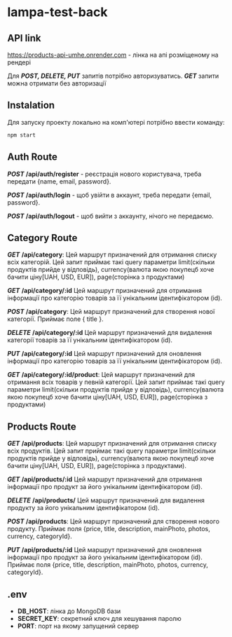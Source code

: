 # lampa-test-back

## API link

https://products-api-umhe.onrender.com - лінка на апі розміщеному на рендері

Для **_POST, DELETE, PUT_** запитів потрібно авторизуватись. **_GET_** запити
можна отримати без авторизації

## Instalation

Для запуску проекту локально на комп'ютері потрібно ввести команду:

```sh
npm start
```

## Auth Route

**_POST_** **/api/auth/register** - реєстрація нового користувача, треба
передати {name, email, password}.

**_POST_** **/api/auth/login** - щоб увійти в аккаунт, треба передати {email,
password}.

**_POST_** **/api/auth/logout** - щоб вийти з аккаунту, нічого не передаємо.

## Category Route

**_GET_** **/api/category**: Цей маршрут призначений для отримання списку всіх
категорій. Цей запит приймає такі query параметри limit(скільки продуктів прийде
у відповідь), currency(валюта якою покупецб хоче бачити ціну[UAH, USD, EUR]),
page(сторінка з продуктами)

**_GET_** **/api/category/:id** Цей маршрут призначений для отримання інформації
про категорію товарів за її унікальним ідентифікатором (id).

**_POST_** **/api/category**: Цей маршрут призначений для створення нової
категорії. Приймає поле { title }.

**_DELETE_** **/api/category/:id** Цей маршрут призначений для видалення
категорії товарів за її унікальним ідентифікатором (id).

**_PUT_** **/api/category/:id** Цей маршрут призначений для оновлення інформації
про категорію товарів за її унікальним ідентифікатором (id).

**_GET_** **/api/category/:id/product**: Цей маршрут призначений для отримання
всіх товарів у певній категорії. Цей запит приймає такі query параметри
limit(скільки продуктів прийде у відповідь), currency(валюта якою покупецб хоче
бачити ціну[UAH, USD, EUR]), page(сторінка з продуктами)

## Products Route

**_GET_** **/api/products**: Цей маршрут призначений для отримання списку всіх
продуктів. Цей запит приймає такі query параметри limit(скільки продуктів прийде
у відповідь), currency(валюта якою покупецб хоче бачити ціну[UAH, USD, EUR]),
page(сторінка з продуктами).

**_GET_** **/api/products/:id** Цей маршрут призначений для отримання інформації
про продукт за його унікальним ідентифікатором (id).

**_DELETE_** **/api/products/** Цей маршрут призначений для видалення продукту
за його унікальним ідентифікатором (id).

**_POST_** **/api/products**: Цей маршрут призначений для створення нового
продукту. Приймає поля {price, title, description, mainPhoto, photos, currency,
categoryId}.

**_PUT_** **/api/products/:id** Цей маршрут призначений для оновлення інформації
про продукт за його унікальним ідентифікатором (id). Приймає поля {price, title,
description, mainPhoto, photos, currency, categoryId}.

## .env

- **DB_HOST**: лінка до MongoDB бази
- **SECRET_KEY**: секретний ключ для хешування паролю
- **PORT**: порт на якому запущений сервер
